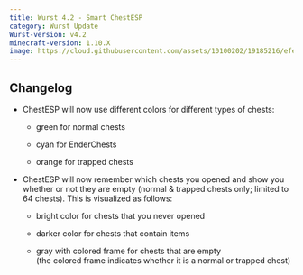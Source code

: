 ```yaml
---
title: Wurst 4.2 - Smart ChestESP
category: Wurst Update
Wurst-version: v4.2
minecraft-version: 1.10.X
image: https://cloud.githubusercontent.com/assets/10100202/19185216/efe6afd4-8c80-11e6-8492-a5c8dc10723b.jpg
---
```

## Changelog

- ChestESP will now use different colors for different types of chests:

  - green for normal chests

  - cyan for EnderChests

  - orange for trapped chests

- ChestESP will now remember which chests you opened and show you whether or not they are empty (normal & trapped chests only; limited to 64 chests). This is visualized as follows:

  - bright color for chests that you never opened

  - darker color for chests that contain items

  - gray with colored frame for chests that are empty  
(the colored frame indicates whether it is a normal or trapped chest)
